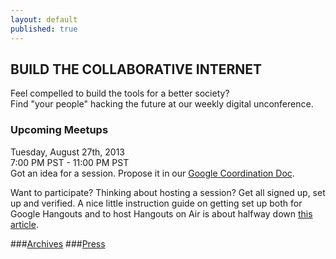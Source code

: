 ```yaml
---
layout: default
published: true
---
```


## BUILD THE COLLABORATIVE INTERNET
Feel compelled to build the tools for a better society?  
Find "your people" hacking the future at our weekly digital unconference.

### Upcoming Meetups  
Tuesday, August 27th, 2013   
7:00 PM PST - 11:00 PM PST  
Got an idea for a session.  Propose it in our [Google Coordination Doc](https://docs.google.com/spreadsheet/ccc?key=0Aqe_OvhjNeDPdF9iZ0dEaWUxSGlkLVlqT3pDaWJiSmc&usp=sharing).  
   

Want to participate?  Thinking about hosting a session?  Get all signed up, set up and verified.  A nice little instruction guide on getting set up both for Google Hangouts and to host Hangouts on Air is about halfway down [this article](http://mackwebsolutions.com/blog/2012/08/the-comprehensiveish-guide-to-google-hangouts/). 
  
    
  
  
  
  
  
###[Archives](http://collaborativeinter.net/archives.html)
###[Press](http://collaborativeinter.net/wiki/press.html)
